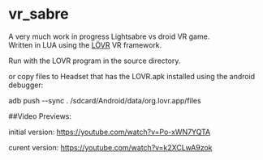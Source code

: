 # vr_sabre
A very much work in progress Lightsabre vs droid VR game.  
Written in LUA using the [LÖVR](https://lovr.org/) VR framework. 

Run with the LOVR program in the source directory.  

or copy files to Headset that has the LOVR.apk installed using the android debugger:  

adb push --sync . /sdcard/Android/data/org.lovr.app/files


##Video Previews: 

initial version:
https://youtube.com/watch?v=Po-xWN7YQTA

curent version:
https://youtube.com/watch?v=k2XCLwA9zok
